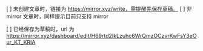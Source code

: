 

[ ] 未创建文章时，链接为 https://mirror.xyz/write，需提醒先保存草稿。
[ ] 非 mirror 文章时，同样提示目前只支持 mirror

[ ] 已经保存为草稿时，url 为 https://mirror.xyz/dashboard/edit/H69rtd2IkLzuhc6WrQmzOCzvrKwFsY3eOur_KT_KRIA